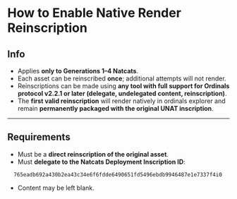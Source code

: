 # How to Enable Native Render Reinscription  

## Info  
- Applies **only to Generations 1–4 Natcats**.  
- Each asset can be reinscribed **once**; additional attempts will not render.  
- Reinscriptions can be made using **any tool with full support for Ordinals protocol v2.2.1 or later (delegate, undelegated content, reinscription)**.  
- The **first valid reinscription** will render natively in ordinals explorer and remain **permanently packaged with the original UNAT inscription**.  

---

## Requirements
- Must be a **direct reinscription of the original asset**.
- Must **delegate to the Natcats Deployment Inscription ID**:
```
  765eadb692a430b2ea43c34e6f6fdde6490651fd5496ebdb9946487e1e7337f4i0
```
- Content may be left blank.